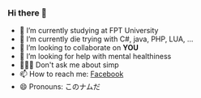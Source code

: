 ### Hi there 👋
- 🏫 I’m currently studying at FPT University
- 🌱 I’m currently die trying with C#, java, PHP, LUA, ...
- 👫 I’m looking to collaborate on <b>YOU</b>
- 🤔 I’m looking for help with mental healthiness
- 🤷🏻‍♀ Don't ask me about simp
- 📫 How to reach me: <a href="https://www.facebook.com/saphareong/">Facebook</a>
- 😄 Pronouns: このナムだ
<!--
**Saphareong/Saphareong** is a ✨ _special_ ✨ repository because its `README.md` (this file) appears on your GitHub profile.

Here are some ideas to get you started:

- 🔭 I’m currently working on ...
- 🌱 I’m currently learning ...
- 👯 I’m looking to collaborate on ...
- 🤔 I’m looking for help with ...
- 💬 Ask me about ...
- 📫 How to reach me: ...
- 😄 Pronouns: ...
- ⚡ Fun fact: ...
-->

